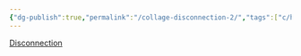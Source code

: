 ```yaml
---
{"dg-publish":true,"permalink":"/collage-disconnection-2/","tags":["c/hand","c/ring","c/woman","c/flat-background","c/black","c/flower","c/bw"],"created":"2024-01-08T13:53:13.406-05:00","updated":"2024-01-08T13:55:53.723-05:00"}
---
```



[Disconnection](https://www.instagram.com/p/CkYbF9POj_n/)
